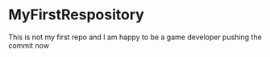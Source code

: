 # MyFirstRespository
This is not my first repo and I am happy to be a game developer 
pushing the commit now